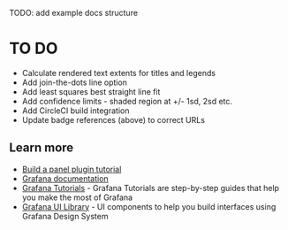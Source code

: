 TODO: add example docs structure

# TO DO
* Calculate rendered text extents for titles and legends
* Add join-the-dots line option
* Add least squares best straight line fit
* Add confidence limits - shaded region at +/- 1sd, 2sd etc.
* Add CircleCI build integration
* Update badge references (above) to correct URLs

## Learn more
- [Build a panel plugin tutorial](https://grafana.com/tutorials/build-a-panel-plugin)
- [Grafana documentation](https://grafana.com/docs/)
- [Grafana Tutorials](https://grafana.com/tutorials/) - Grafana Tutorials are step-by-step guides that help you make the most of Grafana
- [Grafana UI Library](https://developers.grafana.com/ui) - UI components to help you build interfaces using Grafana Design System
